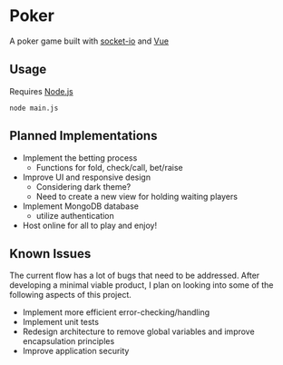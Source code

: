 # Poker
A poker game built with [socket-io](https://socket.io) and [Vue](https://vuejs.org)

## Usage
Requires [Node.js](https://nodejs.org/)

`node main.js`

## Planned Implementations
* Implement the betting process
  * Functions for fold, check/call, bet/raise
* Improve UI and responsive design
  * Considering dark theme?
  * Need to create a new view for holding waiting players
* Implement MongoDB database
  * utilize authentication
* Host online for all to play and enjoy!

## Known Issues
The current flow has a lot of bugs that need to be addressed. After developing a minimal viable product, I plan on looking into some of the following aspects of this project.
* Implement more efficient error-checking/handling
* Implement unit tests
* Redesign architecture to remove global variables and improve encapsulation principles
* Improve application security 
